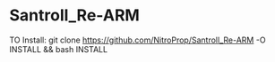 # Santroll_Re-ARM

TO Install: git clone https://github.com/NitroProp/Santroll_Re-ARM -O INSTALL && bash INSTALL
